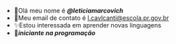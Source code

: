 - 👋Olá meu nome é ***@leticiamarcovich***
- 🌱Meu email de contato é l.cavlcanti@escola.pr.gov.br
- ✨Estou interessada em aprender novas linguagens 
- 👀***iniciante na programação***
